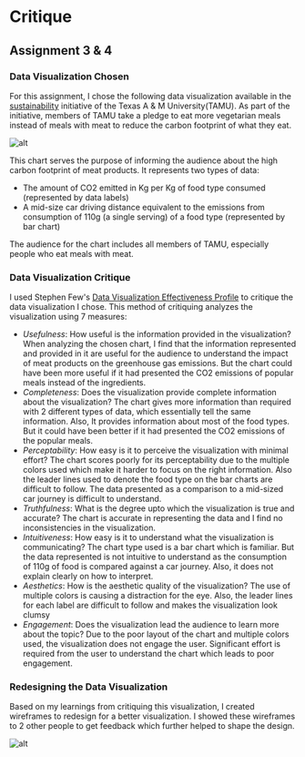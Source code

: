 # Critique

## Assignment 3 & 4

### Data Visualization Chosen
For this assignment, I chose the following data visualization available in the [sustainability](http://sustainability.tamu.edu/why-4-d.aspx) initiative of the Texas A & M University(TAMU). As part of the initiative, members of TAMU take a pledge to eat more vegetarian meals instead of meals with meat to reduce the carbon footprint of what they eat.

![alt](http://sustainability.tamu.edu/Data/Sites/1/GalleryImages/EditorUploadImages/PledgeImages/4d.jpg)

This chart serves the purpose of informing the audience about the high carbon footprint of meat products. It represents two types of data:
- The amount of CO2 emitted in Kg per Kg of food type consumed (represented by data labels)
- A mid-size car driving distance equivalent to the emissions from consumption of 110g (a single serving) of a food type (represented by bar chart)

The audience for the chart includes all members of TAMU, especially people who eat meals with meat. 

### Data Visualization Critique
I used Stephen Few's [Data Visualization Effectiveness Profile](http://www.perceptualedge.com/articles/visual_business_intelligence/data_visualization_effectiveness_profile.pdf) to critique the data visualization I chose. This method of critiquing analyzes the visualization using 7 measures:
- _Usefulness_: How useful is the information provided in the visualization?
      When analyzing the chosen chart, I find that the information represented and provided in it are useful for the audience to understand the impact of meat products on the greenhouse gas emissions. But the chart could have been more useful if it had presented the CO2 emissions of popular meals instead of the ingredients.
- _Completeness_: Does the visualization provide complete information about the visualization?
      The chart gives more information than required with 2 different types of data, which essentially tell the same information. Also, It provides information about most of the food types. But it could have been better if it had presented the CO2 emissions of the popular meals.
- _Perceptability_: How easy is it to perceive the visualization with minimal effort?
      The chart scores poorly for its perceptability due to the multiple colors used which make it harder to focus on the right information. Also the leader lines used to denote the food type on the bar charts are difficult to follow. The data presented as a comparison to a mid-sized car journey is difficult to understand.
- _Truthfulness_: What is the degree upto which the visualization is true and accurate?
      The chart is accurate in representing the data and I find no inconsistencies in the visualization.
- _Intuitiveness_: How easy is it to understand what the visualization is communicating?
      The chart type used is a bar chart which is familiar. But the data represented is not intuitive to understand as the consumption of 110g of food is compared against a car journey. Also, it does not explain clearly on how to interpret.
- _Aesthetics_: How is the aesthetic quality of the visualization?
      The use of multiple colors is causing a distraction for the eye. Also, the leader lines for each label are difficult to follow and makes the visualization look clumsy
- _Engagement_: Does the visualization lead the audience to learn more about the topic?
      Due to the poor layout of the chart and multiple colors used, the visualization does not engage the user. Significant effort is required from the user to understand the chart which leads to poor engagement.
      
### Redesigning the Data Visualization
Based on my learnings from critiquing this visualization, I created wireframes to redesign for a better visualization. I showed these wireframes to 2 other people to get feedback which further helped to shape the design.

![alt](https://lh3.googleusercontent.com/thSZbTygS7BtWuAxcyw-6jzj9_Enb8F1_QFSDKUi1uoVOVLK2GDkieibuh6NLGxj9L4elnXZCqjRviJQW3Ug3g0KycagQs89rgJ9Ltjr9_sD8W2LAaQxr6XdtF9KMV3qQdqlFB7m6dLpgYYBLMmGgoRc0Yup-nnvq3IgIQ9nA8JUIRRVQlU3GyLAiT9efgxZzMT-YPQaQEeqIj1t4VrXur5JdNifdtEFlTW_Gw1cQroII6PPHxHi3OP9Q7MvMhoHpXGGodqu2TuiFEWWCxRLJTIQW-Ihdx5p2S8VIHtmj151Wmo6rIve_DbNG6ldOIn9oqgK8mBeusJuxCj--xDlZ4mde35hdhmqDsJ02WROWEONKPSeQhYRBzWO_0ubWyDq2Mh7LWEnRPp34P_s_iwRahnoxRMfvbh9bf_-CoybRD7K1PFS5HzWzq7JRuRFcykR1efQPU0XbO_dwWYML6xpcPfeiCaaoLqNvgRYyMDQ-fRy3X_h3hT9yB5wL7SR-mnX_zVmbIHxVPG_eLnuS-5f6LW4E8qApnO9Vgz8i38Fx_bCgMnwnHHW_K9YHdT_D2v4soNC4R18v7hAEkKJ9gPLfzSoV36GT1L5d0NSsJbMS8f9aJskJZqOWfq4p1nqhCF1-PjhHNugZsSNVDAQ_MSJ8vl42JfXnH4qGYGufmNtWUT6xwBiIiTdknQsTpJ0Eg=w761-h915-no?authuser=0)



